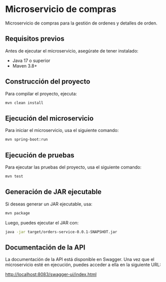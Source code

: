 # Microservicio de compras

Microservicio de compras para la gestión de ordenes y detalles de orden.

## Requisitos previos

Antes de ejecutar el microservicio, asegúrate de tener instalado:

- Java 17 o superior
- Maven 3.8+

## Construcción del proyecto

Para compilar el proyecto, ejecuta:

```sh
mvn clean install
```

## Ejecución del microservicio

Para iniciar el microservicio, usa el siguiente comando:

```sh
mvn spring-boot:run
```

## Ejecución de pruebas

Para ejecutar las pruebas del proyecto, usa el siguiente comando:

```sh
mvn test
```

## Generación de JAR ejecutable

Si deseas generar un JAR ejecutable, usa:

```sh
mvn package
```

Luego, puedes ejecutar el JAR con:

```sh
java -jar target/orders-service-0.0.1-SNAPSHOT.jar
```

## Documentación de la API

La documentación de la API está disponible en Swagger. Una vez que el microservicio esté en ejecución, puedes acceder a ella en la siguiente URL:

[http://localhost:8083/swagger-ui/index.html](http://localhost:8083/swagger-ui/index.html)